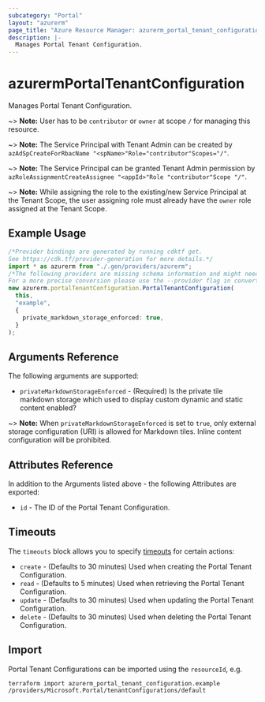 ```yaml
---
subcategory: "Portal"
layout: "azurerm"
page_title: "Azure Resource Manager: azurerm_portal_tenant_configuration"
description: |-
  Manages Portal Tenant Configuration.
---
```


# azurermPortalTenantConfiguration

Manages Portal Tenant Configuration.

\~> **Note:** User has to be `contributor` or `owner` at scope `/` for managing this resource.

\~> **Note:** The Service Principal with Tenant Admin can be created by `azAdSpCreateForRbacName "<spName>"Role="contributor"Scopes="/"`.

\~> **Note:** The Service Principal can be granted Tenant Admin permission by `azRoleAssignmentCreateAssignee "<appId>"Role "contributor"Scope "/"`.

\~> **Note:** While assigning the role to the existing/new Service Principal at the Tenant Scope, the user assigning role must already have the `owner` role assigned at the Tenant Scope.

## Example Usage

```typescript
/*Provider bindings are generated by running cdktf get.
See https://cdk.tf/provider-generation for more details.*/
import * as azurerm from "./.gen/providers/azurerm";
/*The following providers are missing schema information and might need manual adjustments to synthesize correctly: azurerm.
For a more precise conversion please use the --provider flag in convert.*/
new azurerm.portalTenantConfiguration.PortalTenantConfiguration(
  this,
  "example",
  {
    private_markdown_storage_enforced: true,
  }
);

```

## Arguments Reference

The following arguments are supported:

* `privateMarkdownStorageEnforced` - (Required) Is the private tile markdown storage which used to display custom dynamic and static content enabled?

\~> **Note:** When `privateMarkdownStorageEnforced` is set to `true`, only external storage configuration (URI) is allowed for Markdown tiles. Inline content configuration will be prohibited.

## Attributes Reference

In addition to the Arguments listed above - the following Attributes are exported:

* `id` - The ID of the Portal Tenant Configuration.

## Timeouts

The `timeouts` block allows you to specify [timeouts](https://www.terraform.io/language/resources/syntax#operation-timeouts) for certain actions:

* `create` - (Defaults to 30 minutes) Used when creating the Portal Tenant Configuration.
* `read` - (Defaults to 5 minutes) Used when retrieving the Portal Tenant Configuration.
* `update` - (Defaults to 30 minutes) Used when updating the Portal Tenant Configuration.
* `delete` - (Defaults to 30 minutes) Used when deleting the Portal Tenant Configuration.

## Import

Portal Tenant Configurations can be imported using the `resourceId`, e.g.

```console
terraform import azurerm_portal_tenant_configuration.example /providers/Microsoft.Portal/tenantConfigurations/default
```
